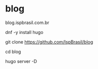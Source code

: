 # blog
blog.ispbrasil.com.br


dnf -y install hugo

git clone https://github.com/IspBrasil/blog

cd blog

hugo server -D

